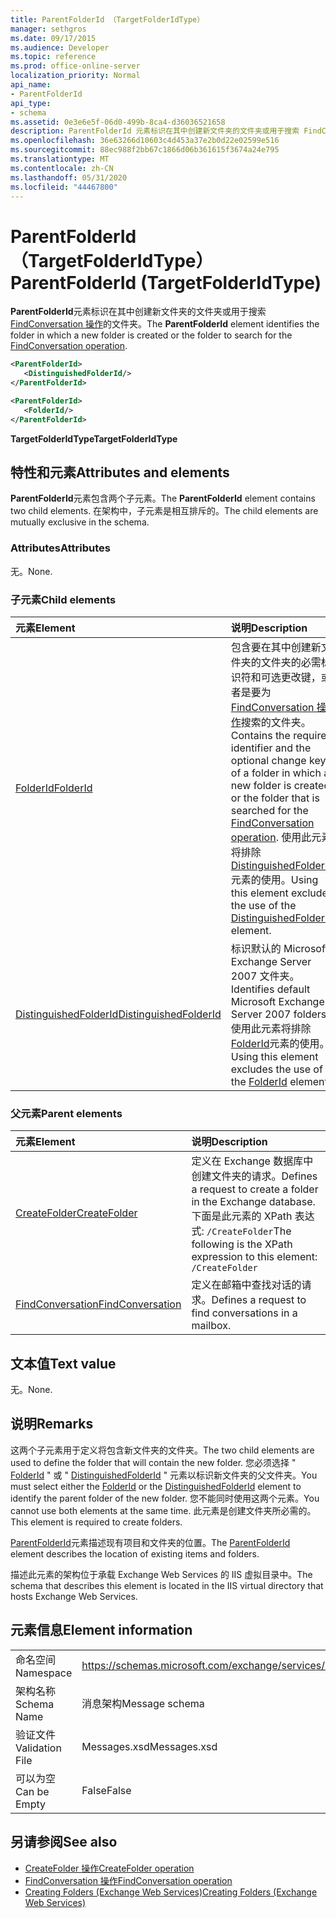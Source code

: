 ```yaml
---
title: ParentFolderId （TargetFolderIdType）
manager: sethgros
ms.date: 09/17/2015
ms.audience: Developer
ms.topic: reference
ms.prod: office-online-server
localization_priority: Normal
api_name:
- ParentFolderId
api_type:
- schema
ms.assetid: 0e3e6e5f-06d0-499b-8ca4-d36036521658
description: ParentFolderId 元素标识在其中创建新文件夹的文件夹或用于搜索 FindConversation 操作的文件夹。
ms.openlocfilehash: 36e63266d10603c4d453a37e2b0d22e02599e516
ms.sourcegitcommit: 88ec988f2bb67c1866d06b361615f3674a24e795
ms.translationtype: MT
ms.contentlocale: zh-CN
ms.lasthandoff: 05/31/2020
ms.locfileid: "44467800"
---
```

# <a name="parentfolderid-targetfolderidtype"></a><span data-ttu-id="afea3-103">ParentFolderId （TargetFolderIdType）</span><span class="sxs-lookup"><span data-stu-id="afea3-103">ParentFolderId (TargetFolderIdType)</span></span>

<span data-ttu-id="afea3-104">**ParentFolderId**元素标识在其中创建新文件夹的文件夹或用于搜索[FindConversation 操作](findconversation-operation.md)的文件夹。</span><span class="sxs-lookup"><span data-stu-id="afea3-104">The **ParentFolderId** element identifies the folder in which a new folder is created or the folder to search for the [FindConversation operation](findconversation-operation.md).</span></span>
  
```xml
<ParentFolderId>
   <DistinguishedFolderId/>
</ParentFolderId>
```

```xml
<ParentFolderId>
   <FolderId/> 
</ParentFolderId>
```

<span data-ttu-id="afea3-105">**TargetFolderIdType**</span><span class="sxs-lookup"><span data-stu-id="afea3-105">**TargetFolderIdType**</span></span>

## <a name="attributes-and-elements"></a><span data-ttu-id="afea3-106">特性和元素</span><span class="sxs-lookup"><span data-stu-id="afea3-106">Attributes and elements</span></span>

<span data-ttu-id="afea3-107">**ParentFolderId**元素包含两个子元素。</span><span class="sxs-lookup"><span data-stu-id="afea3-107">The **ParentFolderId** element contains two child elements.</span></span> <span data-ttu-id="afea3-108">在架构中，子元素是相互排斥的。</span><span class="sxs-lookup"><span data-stu-id="afea3-108">The child elements are mutually exclusive in the schema.</span></span> 
  
### <a name="attributes"></a><span data-ttu-id="afea3-109">Attributes</span><span class="sxs-lookup"><span data-stu-id="afea3-109">Attributes</span></span>

<span data-ttu-id="afea3-110">无。</span><span class="sxs-lookup"><span data-stu-id="afea3-110">None.</span></span>
  
### <a name="child-elements"></a><span data-ttu-id="afea3-111">子元素</span><span class="sxs-lookup"><span data-stu-id="afea3-111">Child elements</span></span>

|<span data-ttu-id="afea3-112">**元素**</span><span class="sxs-lookup"><span data-stu-id="afea3-112">**Element**</span></span>|<span data-ttu-id="afea3-113">**说明**</span><span class="sxs-lookup"><span data-stu-id="afea3-113">**Description**</span></span>|
|:-----|:-----|
|[<span data-ttu-id="afea3-114">FolderId</span><span class="sxs-lookup"><span data-stu-id="afea3-114">FolderId</span></span>](folderid.md) <br/> |<span data-ttu-id="afea3-115">包含要在其中创建新文件夹的文件夹的必需标识符和可选更改键，或者是要为[FindConversation 操作](findconversation-operation.md)搜索的文件夹。</span><span class="sxs-lookup"><span data-stu-id="afea3-115">Contains the required identifier and the optional change key of a folder in which a new folder is created or the folder that is searched for the [FindConversation operation](findconversation-operation.md).</span></span> <span data-ttu-id="afea3-116">使用此元素将排除[DistinguishedFolderId](distinguishedfolderid.md)元素的使用。</span><span class="sxs-lookup"><span data-stu-id="afea3-116">Using this element excludes the use of the [DistinguishedFolderId](distinguishedfolderid.md) element.</span></span>  <br/> |
|[<span data-ttu-id="afea3-117">DistinguishedFolderId</span><span class="sxs-lookup"><span data-stu-id="afea3-117">DistinguishedFolderId</span></span>](distinguishedfolderid.md) <br/> |<span data-ttu-id="afea3-118">标识默认的 Microsoft Exchange Server 2007 文件夹。</span><span class="sxs-lookup"><span data-stu-id="afea3-118">Identifies default Microsoft Exchange Server 2007 folders.</span></span> <span data-ttu-id="afea3-119">使用此元素将排除[FolderId](folderid.md)元素的使用。</span><span class="sxs-lookup"><span data-stu-id="afea3-119">Using this element excludes the use of the [FolderId](folderid.md) element.</span></span>  <br/> |
   
### <a name="parent-elements"></a><span data-ttu-id="afea3-120">父元素</span><span class="sxs-lookup"><span data-stu-id="afea3-120">Parent elements</span></span>

|<span data-ttu-id="afea3-121">**元素**</span><span class="sxs-lookup"><span data-stu-id="afea3-121">**Element**</span></span>|<span data-ttu-id="afea3-122">**说明**</span><span class="sxs-lookup"><span data-stu-id="afea3-122">**Description**</span></span>|
|:-----|:-----|
|[<span data-ttu-id="afea3-123">CreateFolder</span><span class="sxs-lookup"><span data-stu-id="afea3-123">CreateFolder</span></span>](createfolder.md) <br/> |<span data-ttu-id="afea3-124">定义在 Exchange 数据库中创建文件夹的请求。</span><span class="sxs-lookup"><span data-stu-id="afea3-124">Defines a request to create a folder in the Exchange database.</span></span>  <br/> <span data-ttu-id="afea3-125">下面是此元素的 XPath 表达式:  `/CreateFolder`</span><span class="sxs-lookup"><span data-stu-id="afea3-125">The following is the XPath expression to this element:  `/CreateFolder`</span></span> <br/> |
|[<span data-ttu-id="afea3-126">FindConversation</span><span class="sxs-lookup"><span data-stu-id="afea3-126">FindConversation</span></span>](findconversation.md) <br/> |<span data-ttu-id="afea3-127">定义在邮箱中查找对话的请求。</span><span class="sxs-lookup"><span data-stu-id="afea3-127">Defines a request to find conversations in a mailbox.</span></span>  <br/> |
   
## <a name="text-value"></a><span data-ttu-id="afea3-128">文本值</span><span class="sxs-lookup"><span data-stu-id="afea3-128">Text value</span></span>

<span data-ttu-id="afea3-129">无。</span><span class="sxs-lookup"><span data-stu-id="afea3-129">None.</span></span>
  
## <a name="remarks"></a><span data-ttu-id="afea3-130">说明</span><span class="sxs-lookup"><span data-stu-id="afea3-130">Remarks</span></span>

<span data-ttu-id="afea3-131">这两个子元素用于定义将包含新文件夹的文件夹。</span><span class="sxs-lookup"><span data-stu-id="afea3-131">The two child elements are used to define the folder that will contain the new folder.</span></span> <span data-ttu-id="afea3-132">您必须选择 " [FolderId](folderid.md) " 或 " [DistinguishedFolderId](distinguishedfolderid.md) " 元素以标识新文件夹的父文件夹。</span><span class="sxs-lookup"><span data-stu-id="afea3-132">You must select either the [FolderId](folderid.md) or the [DistinguishedFolderId](distinguishedfolderid.md) element to identify the parent folder of the new folder.</span></span> <span data-ttu-id="afea3-133">您不能同时使用这两个元素。</span><span class="sxs-lookup"><span data-stu-id="afea3-133">You cannot use both elements at the same time.</span></span> <span data-ttu-id="afea3-134">此元素是创建文件夹所必需的。</span><span class="sxs-lookup"><span data-stu-id="afea3-134">This element is required to create folders.</span></span> 
  
<span data-ttu-id="afea3-135">[ParentFolderId](parentfolderid.md)元素描述现有项目和文件夹的位置。</span><span class="sxs-lookup"><span data-stu-id="afea3-135">The [ParentFolderId](parentfolderid.md) element describes the location of existing items and folders.</span></span> 
  
<span data-ttu-id="afea3-136">描述此元素的架构位于承载 Exchange Web Services 的 IIS 虚拟目录中。</span><span class="sxs-lookup"><span data-stu-id="afea3-136">The schema that describes this element is located in the IIS virtual directory that hosts Exchange Web Services.</span></span>
  
## <a name="element-information"></a><span data-ttu-id="afea3-137">元素信息</span><span class="sxs-lookup"><span data-stu-id="afea3-137">Element information</span></span>

|||
|:-----|:-----|
|<span data-ttu-id="afea3-138">命名空间</span><span class="sxs-lookup"><span data-stu-id="afea3-138">Namespace</span></span>  <br/> |https://schemas.microsoft.com/exchange/services/2006/messages  <br/> |
|<span data-ttu-id="afea3-139">架构名称</span><span class="sxs-lookup"><span data-stu-id="afea3-139">Schema Name</span></span>  <br/> |<span data-ttu-id="afea3-140">消息架构</span><span class="sxs-lookup"><span data-stu-id="afea3-140">Message schema</span></span>  <br/> |
|<span data-ttu-id="afea3-141">验证文件</span><span class="sxs-lookup"><span data-stu-id="afea3-141">Validation File</span></span>  <br/> |<span data-ttu-id="afea3-142">Messages.xsd</span><span class="sxs-lookup"><span data-stu-id="afea3-142">Messages.xsd</span></span>  <br/> |
|<span data-ttu-id="afea3-143">可以为空</span><span class="sxs-lookup"><span data-stu-id="afea3-143">Can be Empty</span></span>  <br/> |<span data-ttu-id="afea3-144">False</span><span class="sxs-lookup"><span data-stu-id="afea3-144">False</span></span>  <br/> |
   
## <a name="see-also"></a><span data-ttu-id="afea3-145">另请参阅</span><span class="sxs-lookup"><span data-stu-id="afea3-145">See also</span></span>

- [<span data-ttu-id="afea3-146">CreateFolder 操作</span><span class="sxs-lookup"><span data-stu-id="afea3-146">CreateFolder operation</span></span>](createfolder-operation.md)
- [<span data-ttu-id="afea3-147">FindConversation 操作</span><span class="sxs-lookup"><span data-stu-id="afea3-147">FindConversation operation</span></span>](findconversation-operation.md)
- [<span data-ttu-id="afea3-148">Creating Folders (Exchange Web Services)</span><span class="sxs-lookup"><span data-stu-id="afea3-148">Creating Folders (Exchange Web Services)</span></span>](https://msdn.microsoft.com/library/3b15b0ec-8691-45ed-9a24-a91ff732d6cf%28Office.15%29.aspx)

